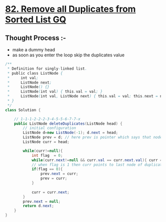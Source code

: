 # [**82. Remove all Duplicates from Sorted List GQ**](https://leetcode.com/problems/remove-duplicates-from-sorted-list-ii/)
## Thought Process :-
- make a dummy head
- as soon as you enter the loop skip the duplicates value
```java
/**
 * Definition for singly-linked list.
 * public class ListNode {
 *     int val;
 *     ListNode next;
 *     ListNode() {}
 *     ListNode(int val) { this.val = val; }
 *     ListNode(int val, ListNode next) { this.val = val; this.next = next; }
 * }
 */
class Solution {

    // 1-1-1-2-2-2-3-4-5-5-6-7-7-x
    public ListNode deleteDuplicates(ListNode head) {
        // initial configuration
        ListNode d=new ListNode(-1); d.next = head;
        ListNode prev = d; // here prev is pointer which says that node is in our ans
        ListNode curr = head;

        while(curr!=null){
            int flag  = 0;
            while(curr.next!=null && curr.val == curr.next.val){ curr = curr.next; flag = 1; }
            // when flag is 1 then curr points to last node of duplicate so we skip that node too
            if(flag == 0){
                prev.next = curr;
                prev = curr;
            }
            
            curr = curr.next;
        }
        prev.next = null;
        return d.next;
    }
}
```
